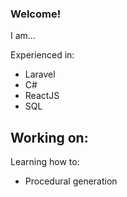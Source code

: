 ### Welcome!

I am...

Experienced in:
- Laravel
- C#
- ReactJS
- SQL

Working on:
- 

Learning how to:
- Procedural generation

